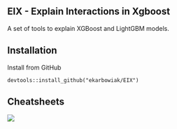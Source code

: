 ## EIX - Explain Interactions in Xgboost
A set of tools to explain XGBoost and LightGBM models.

## Installation

Install from GitHub
```{r}
devtools::install_github("ekarbowiak/EIX")
```

## Cheatsheets
<img src="https://raw.githubusercontent.com/ekarbowiak/EIX/master/cheatsheets/EIX.png"/>

